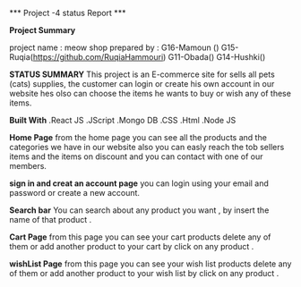  *** Project -4 status Report ***

**Project Summary**

project name : meow shop 
prepared by :
G16-Mamoun ()
G15-Ruqia(https://github.com/RuqiaHammouri)
G11-Obada()
G14-Hushki()

**STATUS SUMMARY**
This project is an E-commerce site for sells all pets (cats) supplies, the customer can login or create his own account in our website  hes olso can choose the items he wants to buy or wish any of these items.

**Built With**
.React JS
.JScript
.Mongo DB
.CSS
.Html
.Node JS


**Home Page**
from the home page you can see all the products and the categories we have in our website also you can easly reach the tob sellers items and the items on discount and you can contact with one of our members.

**sign in and creat an account page**
you can login using your email and password or create a new account.

 **Search bar**
You can search about any product you want , by insert the name of that product .

**Cart Page**
from this page you can see your cart products delete any of them or add another product to your cart by click on any product . 

**wishList Page**
from this page you can see your wish list products delete any of them or add another product to your wish list by click on any product . 

